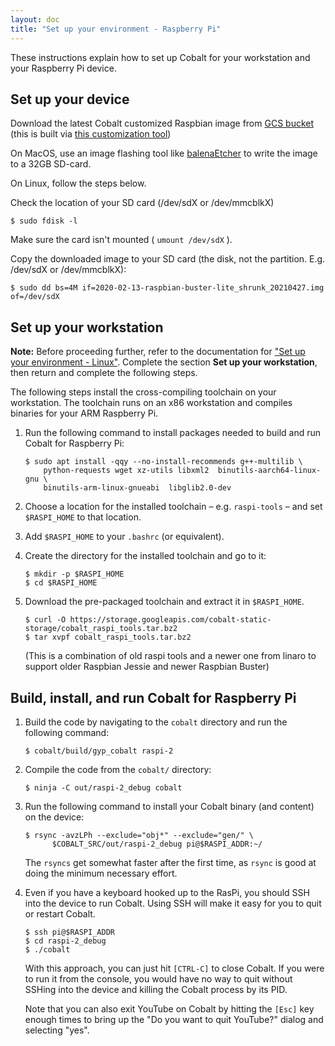 ```yaml
---
layout: doc
title: "Set up your environment - Raspberry Pi"
---
```


These instructions explain how to set up Cobalt for your workstation and your
Raspberry Pi device.

## Set up your device

Download the latest Cobalt customized Raspbian image from <a
href="https://storage.googleapis.com/cobalt-static-storage/2020-02-13-raspbian-buster-lite_shrunk_20210427.img">GCS bucket</a>
(this is built via <a
href="https://github.com/youtube/cobalt/tree/master/tools/raspi_image#readme">this
customization tool</a>)

On MacOS, use an image flashing tool like <a href="https://www.balena.io/etcher/">balenaEtcher</a> to write the image to a 32GB SD-card.

On Linux, follow the steps below.

Check the location of your SD card (/dev/sdX or /dev/mmcblkX)

```
$ sudo fdisk -l
```
Make sure the card isn't mounted ( `umount /dev/sdX` ).

Copy the downloaded image to your SD card (the disk, not the partition. E.g. /dev/sdX or /dev/mmcblkX):

```
$ sudo dd bs=4M if=2020-02-13-raspbian-buster-lite_shrunk_20210427.img of=/dev/sdX
```

## Set up your workstation

<aside class="note">
<b>Note:</b> Before proceeding further, refer to the documentation for <a href="setup-linux.html">"Set up your environment - Linux"</a>. Complete the section <b>Set up your workstation</b>, then return and complete the following steps.
</aside>

The following steps install the cross-compiling toolchain on your workstation.
The toolchain runs on an x86 workstation and compiles binaries for your ARM
Raspberry Pi.

1.  Run the following command to install packages needed to build and run
    Cobalt for Raspberry Pi:

    ```
    $ sudo apt install -qqy --no-install-recommends g++-multilib \
        python-requests wget xz-utils libxml2  binutils-aarch64-linux-gnu \
        binutils-arm-linux-gnueabi  libglib2.0-dev
    ```

1.  Choose a location for the installed toolchain &ndash; e.g. `raspi-tools`
    &ndash; and set `$RASPI_HOME` to that location.

1.  Add `$RASPI_HOME` to your `.bashrc` (or equivalent).

1.  Create the directory for the installed toolchain and go to it:

    ```
    $ mkdir -p $RASPI_HOME
    $ cd $RASPI_HOME
    ```

1.  Download the pre-packaged toolchain and extract it in `$RASPI_HOME`.

    ```
    $ curl -O https://storage.googleapis.com/cobalt-static-storage/cobalt_raspi_tools.tar.bz2
    $ tar xvpf cobalt_raspi_tools.tar.bz2
    ```

    (This is a combination of old raspi tools and a newer one from linaro
     to support older Raspbian Jessie and newer Raspbian Buster)

## Build, install, and run Cobalt for Raspberry Pi

1.  Build the code by navigating to the `cobalt` directory and run the
    following command:

    ```
    $ cobalt/build/gyp_cobalt raspi-2
    ```

1.  Compile the code from the `cobalt/` directory:

    ```
    $ ninja -C out/raspi-2_debug cobalt
    ```

1.  Run the following command to install your Cobalt binary (and content)
    on the device:

    ```
    $ rsync -avzLPh --exclude="obj*" --exclude="gen/" \
          $COBALT_SRC/out/raspi-2_debug pi@$RASPI_ADDR:~/
    ```

    The `rsyncs` get somewhat faster after the first time, as `rsync` is good at
    doing the minimum necessary effort.

1.  Even if you have a keyboard hooked up to the RasPi, you should SSH
    into the device to run Cobalt. Using SSH will make it easy for you
    to quit or restart Cobalt.

    ```
    $ ssh pi@$RASPI_ADDR
    $ cd raspi-2_debug
    $ ./cobalt
    ```

    With this approach, you can just hit `[CTRL-C]` to close Cobalt. If you
    were to run it from the console, you would have no way to quit without
    SSHing into the device and killing the Cobalt process by its PID.

    Note that you can also exit YouTube on Cobalt by hitting the `[Esc]` key
    enough times to bring up the "Do you want to quit YouTube?" dialog and
    selecting "yes".
